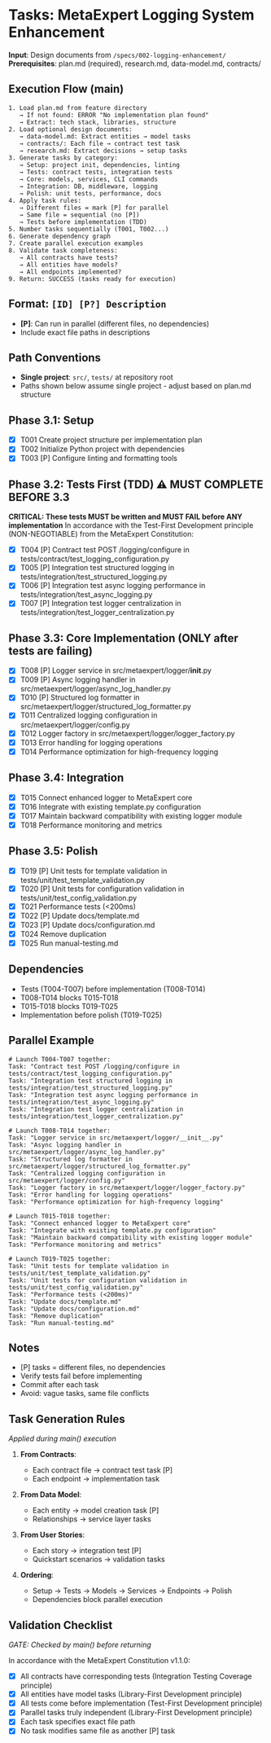 # Tasks: MetaExpert Logging System Enhancement

**Input**: Design documents from `/specs/002-logging-enhancement/`
**Prerequisites**: plan.md (required), research.md, data-model.md, contracts/

## Execution Flow (main)
```
1. Load plan.md from feature directory
   → If not found: ERROR "No implementation plan found"
   → Extract: tech stack, libraries, structure
2. Load optional design documents:
   → data-model.md: Extract entities → model tasks
   → contracts/: Each file → contract test task
   → research.md: Extract decisions → setup tasks
3. Generate tasks by category:
   → Setup: project init, dependencies, linting
   → Tests: contract tests, integration tests
   → Core: models, services, CLI commands
   → Integration: DB, middleware, logging
   → Polish: unit tests, performance, docs
4. Apply task rules:
   → Different files = mark [P] for parallel
   → Same file = sequential (no [P])
   → Tests before implementation (TDD)
5. Number tasks sequentially (T001, T002...)
6. Generate dependency graph
7. Create parallel execution examples
8. Validate task completeness:
   → All contracts have tests?
   → All entities have models?
   → All endpoints implemented?
9. Return: SUCCESS (tasks ready for execution)
```

## Format: `[ID] [P?] Description`
- **[P]**: Can run in parallel (different files, no dependencies)
- Include exact file paths in descriptions

## Path Conventions
- **Single project**: `src/`, `tests/` at repository root
- Paths shown below assume single project - adjust based on plan.md structure

## Phase 3.1: Setup
- [x] T001 Create project structure per implementation plan
- [x] T002 Initialize Python project with dependencies
- [x] T003 [P] Configure linting and formatting tools

## Phase 3.2: Tests First (TDD) ⚠️ MUST COMPLETE BEFORE 3.3
**CRITICAL: These tests MUST be written and MUST FAIL before ANY implementation**
In accordance with the Test-First Development principle (NON-NEGOTIABLE) from the MetaExpert Constitution:
- [x] T004 [P] Contract test POST /logging/configure in tests/contract/test_logging_configuration.py
- [x] T005 [P] Integration test structured logging in tests/integration/test_structured_logging.py
- [x] T006 [P] Integration test async logging performance in tests/integration/test_async_logging.py
- [x] T007 [P] Integration test logger centralization in tests/integration/test_logger_centralization.py

## Phase 3.3: Core Implementation (ONLY after tests are failing)
- [x] T008 [P] Logger service in src/metaexpert/logger/__init__.py
- [x] T009 [P] Async logging handler in src/metaexpert/logger/async_log_handler.py
- [x] T010 [P] Structured log formatter in src/metaexpert/logger/structured_log_formatter.py
- [x] T011 Centralized logging configuration in src/metaexpert/logger/config.py
- [x] T012 Logger factory in src/metaexpert/logger/logger_factory.py
- [x] T013 Error handling for logging operations
- [x] T014 Performance optimization for high-frequency logging

## Phase 3.4: Integration
- [x] T015 Connect enhanced logger to MetaExpert core
- [x] T016 Integrate with existing template.py configuration
- [x] T017 Maintain backward compatibility with existing logger module
- [x] T018 Performance monitoring and metrics

## Phase 3.5: Polish
- [x] T019 [P] Unit tests for template validation in tests/unit/test_template_validation.py
- [x] T020 [P] Unit tests for configuration validation in tests/unit/test_config_validation.py
- [x] T021 Performance tests (<200ms)
- [x] T022 [P] Update docs/template.md
- [x] T023 [P] Update docs/configuration.md
- [x] T024 Remove duplication
- [x] T025 Run manual-testing.md

## Dependencies
- Tests (T004-T007) before implementation (T008-T014)
- T008-T014 blocks T015-T018
- T015-T018 blocks T019-T025
- Implementation before polish (T019-T025)

## Parallel Example
```
# Launch T004-T007 together:
Task: "Contract test POST /logging/configure in tests/contract/test_logging_configuration.py"
Task: "Integration test structured logging in tests/integration/test_structured_logging.py"
Task: "Integration test async logging performance in tests/integration/test_async_logging.py"
Task: "Integration test logger centralization in tests/integration/test_logger_centralization.py"

# Launch T008-T014 together:
Task: "Logger service in src/metaexpert/logger/__init__.py"
Task: "Async logging handler in src/metaexpert/logger/async_log_handler.py"
Task: "Structured log formatter in src/metaexpert/logger/structured_log_formatter.py"
Task: "Centralized logging configuration in src/metaexpert/logger/config.py"
Task: "Logger factory in src/metaexpert/logger/logger_factory.py"
Task: "Error handling for logging operations"
Task: "Performance optimization for high-frequency logging"

# Launch T015-T018 together:
Task: "Connect enhanced logger to MetaExpert core"
Task: "Integrate with existing template.py configuration"
Task: "Maintain backward compatibility with existing logger module"
Task: "Performance monitoring and metrics"

# Launch T019-T025 together:
Task: "Unit tests for template validation in tests/unit/test_template_validation.py"
Task: "Unit tests for configuration validation in tests/unit/test_config_validation.py"
Task: "Performance tests (<200ms)"
Task: "Update docs/template.md"
Task: "Update docs/configuration.md"
Task: "Remove duplication"
Task: "Run manual-testing.md"
```

## Notes
- [P] tasks = different files, no dependencies
- Verify tests fail before implementing
- Commit after each task
- Avoid: vague tasks, same file conflicts

## Task Generation Rules
*Applied during main() execution*

1. **From Contracts**:
   - Each contract file → contract test task [P]
   - Each endpoint → implementation task
   
2. **From Data Model**:
   - Each entity → model creation task [P]
   - Relationships → service layer tasks
   
3. **From User Stories**:
   - Each story → integration test [P]
   - Quickstart scenarios → validation tasks

4. **Ordering**:
   - Setup → Tests → Models → Services → Endpoints → Polish
   - Dependencies block parallel execution

## Validation Checklist
*GATE: Checked by main() before returning*

In accordance with the MetaExpert Constitution v1.1.0:
- [x] All contracts have corresponding tests (Integration Testing Coverage principle)
- [x] All entities have model tasks (Library-First Development principle)
- [x] All tests come before implementation (Test-First Development principle)
- [x] Parallel tasks truly independent (Library-First Development principle)
- [x] Each task specifies exact file path
- [x] No task modifies same file as another [P] task
